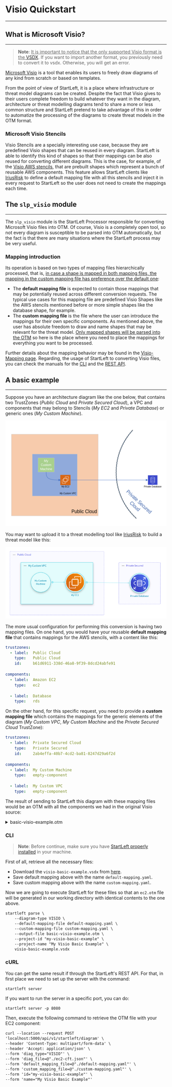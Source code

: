# Visio Quickstart

---

## What is Microsoft Visio?

---
> **Note**: <u>It is important to notice that the only supported Visio format is the 
> [VSDX](https://docs.microsoft.com/en-us/office/client-developer/visio/introduction-to-the-visio-file-formatvsdx)</u>. 
> If you want to import another format, you previously need to convert it to vsdx. Otherwise, you will get an error.

[Microsoft Visio](https://www.microsoft.com/en-us/microsoft-365/visio/flowchart-software) is a tool that 
enables its users to freely draw diagrams of any kind from scratch or based on templates.

From the point of view of StartLeft, it is a place where infrastructure or threat model diagrams can be created. 
Despite the fact that Visio gives to their users complete freedom to build whatever they want in the diagram, 
architecture or threat modelling diagrams tend to share a more or less common structure and StartLeft pretend to 
take advantage of this in order to automatize the processing of the diagrams to create threat models in the OTM format.


### Microsoft Visio Stencils
Visio Stencils are a specially interesting use case, because they are predefined Visio shapes that can be reused 
in every diagram. StartLeft is able to identify this kind of shapes so that their mappings can be also reused 
for converting different diagrams. This is the case, for example, of the 
[Visio AWS stencils](https://support.microsoft.com/en-us/office/create-aws-diagrams-in-visio-138206bf-d10f-4583-9f31-885ce706af49), 
that are prebuilt shapes which represent a bunch of reusable AWS components. This feature allows StartLeft clients 
like [IriusRisk](https://iriusrisk.com) to define a default mapping file with all this stencils and inject it in 
every request to StartLeft so the user does not need to create the mappings each time.

## The `slp_visio` module

---
The `slp_visio` module is the StartLeft Processor responsible for converting Microsoft Visio files into OTM. Of course, 
Visio is a completely open tool, so not every diagram is susceptible to be parsed into OTM automatically, but the 
fact is that there are many situations where the StartLeft process may be very useful.

### Mapping introduction
Its operation is based on two types of mapping files hierarchically processed, that is, <u>in case a shape is mapped 
in both mapping files, the mapping in the custom mapping file has preference over the default one</u>:
* The **default mapping file** is expected to contain those mappings that may be potentially reused across different 
  conversion requests. The typical use cases for this mapping file are predefined Visio Shapes like the AWS stencils 
  mentioned before or more simple shapes like the database shape, for example.
* The **custom mapping file** is the file where the user can introduce the mappings for their own specific 
  components. As mentioned above, the user has absolute freedom to draw and name shapes that may be relevant for the 
  threat model. <u>Only mapped shapes will be parsed into the OTM</u> so here is the place where you need to place the 
  mappings for everything you want to be processed.

Further details about the mapping behavior may be found in the [Visio-Mapping page](Visio-Mapping.md). Regarding, 
the usage of StartLeft to converting Visio files, you can check the manuals for the 
[CLI](../../usage/Command-Line-Interface.md) and the [REST API](../../usage/REST-API.md).


## A basic example

---
Suppose you have an architecture diagram like the one below, that contains two TrustZones (_Public Cloud_ and 
_Private Secured Cloud_), a VPC and components that may belong to Stencils (_My EC2_ and _Private Database_) or 
generic ones (_My Custom Machine_).
<p align="center"><img src="../../images/visio-basic-example.png"></p>

You may want to upload it to a threat modelling tool like [IriusRisk](http://iriusrisk.com) to build a threat model 
like this:

<p align="center"><img src="../../images/visio-irius-basic-example.png"></p>

The more usual configuration for performing this conversion is having two mapping files. On one hand, you would have 
your reusable **default mapping file** that contains mappings for the AWS stencils, with a content like this:
```yaml
trustzones:
  - label:  Public Cloud
    type:   Public Cloud
    id:     b61d6911-338d-46a8-9f39-8dcd24abfe91

components:
  - label:  Amazon EC2
    type:   ec2

  - label:  Database
    type:   rds
```

On the other hand, for this specific request, you need to provide a **custom mapping file** which contains the 
mappings for the generic elements of the diagram (_My Custom VPC_, _My Custom Machine_ and the _Private Secured Cloud_ 
TrustZone):
```yaml
trustzones:
  - label:  Private Secured Cloud
    type:   Private Secured
    id:     2ab4effa-40b7-4cd2-ba81-8247d29a6f2d

components:
  - label:  My Custom Machine
    type:   empty-component

  - label:  My Custom VPC
    type:   empty-component
```

The result of sending to StartLeft this diagram with these mapping files would be an OTM with all the components we 
had in the original Visio source:
<details>
  <summary>basic-visio-example.otm</summary>

```json
{
    "otmVersion": "0.1.0",
    "project": {
        "name": "My Visio Basic Example",
        "id": "my-visio-basic-example"
    },
    "representations": [
        {
            "name": "Visio",
            "id": "Visio",
            "type": "diagram",
            "size": {
                "width": 1000,
                "height": 1000
            }
        }
    ],
    "trustZones": [
        {
            "id": "b61d6911-338d-46a8-9f39-8dcd24abfe91",
            "name": "Public Cloud",
            "risk": {
                "trustRating": 10
            }
        },
        {
            "id": "2ab4effa-40b7-4cd2-ba81-8247d29a6f2d",
            "name": "Private Secured",
            "risk": {
                "trustRating": 10
            }
        }
    ],
    "components": [
        {
            "id": "67",
            "name": "My Custom VPC",
            "type": "empty-component",
            "parent": {
                "trustZone": "b61d6911-338d-46a8-9f39-8dcd24abfe91"
            }
        },
        {
            "id": "12",
            "name": "My EC2",
            "type": "ec2",
            "parent": {
                "component": "67"
            }
        },
        {
            "id": "30",
            "name": "Private Database",
            "type": "rds",
            "parent": {
                "trustZone": "2ab4effa-40b7-4cd2-ba81-8247d29a6f2d"
            }
        },
        {
            "id": "68",
            "name": "My Custom Machine",
            "type": "empty-component",
            "parent": {
                "component": "67"
            }
        }
    ],
    "dataflows": [
        {
            "id": "34",
            "name": "0d61e659-90a3-450e-adca-65aa08382c68",
            "source": "12",
            "destination": "30"
        },
        {
            "id": "69",
            "name": "f6d209c4-a507-48ca-a9ed-7d10c1d0cc78",
            "source": "68",
            "destination": "12"
        }
    ]
}
```
</details>

### CLI
> **Note**: Before continue, make sure you have
> [StartLeft properly installed](../../../Quickstart-Guide-for-Beginners.md) in your machine.

First of all, retrieve all the necessary files:
* Download the `visio-basic-example.vsdx` from [here](../../../examples/visio/visio-basic-example.vsdx).
* Save default mapping above with the name `default-mapping.yaml`.
* Save custom mapping above with the name `custom-mapping.yaml`.

Now we are going to execute StartLeft for these files so that an `ec2.otm` file will be generated in our working
directory with identical contents to the one above.
```shell
startleft parse \
	--diagram-type VISIO \
	--default-mapping-file default-mapping.yaml \
	--custom-mapping-file custom-mapping.yaml \
	--output-file basic-visio-example.otm \
	--project-id "my-visio-basic-example" \
	--project-name "My Visio Basic Example" \
	visio-basic-example.vsdx
```

### cURL
You can get the same result if through the StartLeft's REST API. For that, in first place we need to set up the
server with the command:
```shell
startleft server
```

If you want to run the server in a specific port, you can do:
```shell
startleft server -p 8080
```


Then, execute the following command to retrieve the OTM file with your EC2 component:
```shell
curl --location --request POST 'localhost:5000/api/v1/startleft/diagram' \
--header 'Content-Type: multipart/form-data' \
--header 'Accept: application/json' \
--form 'diag_type="VISIO"' \
--form 'diag_file=@"./ec2-cft.json"' \
--form 'default_mapping_file=@"./default-mapping.yaml"' \
--form 'custom_mapping_file=@"./custom-mapping.yaml"' \
--form 'id="my-visio-basic-example"' \
--form 'name="My Visio Basic Example"'